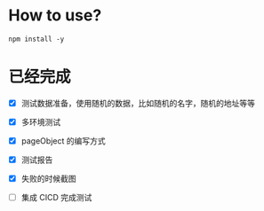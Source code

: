 # How to use? 
```
npm install -y 
```
# 已经完成
- [x] 测试数据准备，使用随机的数据，比如随机的名字，随机的地址等等
- [x] 多环境测试
- [x] pageObject 的编写方式
- [x] 测试报告
- [x] 失败的时候截图
- [ ] 集成 CICD 完成测试


